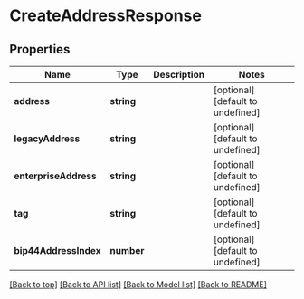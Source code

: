 # CreateAddressResponse

## Properties

|Name | Type | Description | Notes|
|------------ | ------------- | ------------- | -------------|
|**address** | **string** |  | [optional] [default to undefined]|
|**legacyAddress** | **string** |  | [optional] [default to undefined]|
|**enterpriseAddress** | **string** |  | [optional] [default to undefined]|
|**tag** | **string** |  | [optional] [default to undefined]|
|**bip44AddressIndex** | **number** |  | [optional] [default to undefined]|




[[Back to top]](#) [[Back to API list]](../../README.md#documentation-for-api-endpoints) [[Back to Model list]](../../README.md#documentation-for-models) [[Back to README]](../../README.md)
